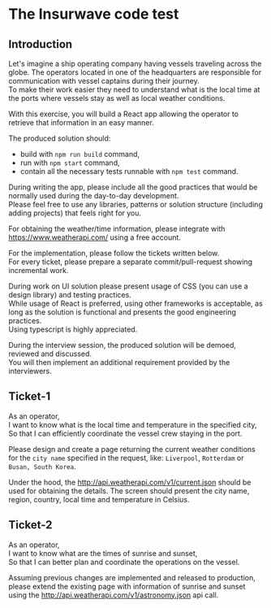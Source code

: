 # The Insurwave code test

## Introduction

Let's imagine a ship operating company having vessels traveling across the globe. The operators located in one of the headquarters are responsible for communication with vessel captains during their journey.  
To make their work easier they need to understand what is the local time at the ports where vessels stay as well as local weather conditions.

With this exercise, you will build a React app allowing the operator to retrieve that information in an easy manner.

The produced solution should:

- build with `npm run build` command,
- run with `npm start` command,
- contain all the necessary tests runnable with `npm test` command.

During writing the app, please include all the good practices that would be normally used during the day-to-day development.  
Please feel free to use any libraries, patterns or solution structure (including adding projects) that feels right for you.  

For obtaining the weather/time information, please integrate with https://www.weatherapi.com/ using a free account.

For the implementation, please follow the tickets written below.  
For every ticket, please prepare a separate commit/pull-request showing incremental work.  

During work on UI solution please present usage of CSS (you can use a design library) and testing practices.  
While usage of React is preferred, using other frameworks is acceptable, as long as the solution is functional and presents the good engineering practices.  
Using typescript is highly appreciated.  

During the interview session, the produced solution will be demoed, reviewed and discussed.  
You will then implement an additional requirement provided by the interviewers.  

## Ticket-1

As an operator,  
I want to know what is the local time and temperature in the specified city,  
So that I can efficiently coordinate the vessel crew staying in the port.

Please design and create a page returning the current weather conditions for the `city name` specified in the request, like: `Liverpool`, `Rotterdam` or `Busan, South Korea`.

Under the hood, the http://api.weatherapi.com/v1/current.json should be used for obtaining the details.
The screen should present the city name, region, country, local time and temperature in Celsius.

## Ticket-2

As an operator,  
I want to know what are the times of sunrise and sunset,  
So that I can better plan and coordinate the operations on the vessel.

Assuming previous changes are implemented and released to production, please extend the existing page with information of sunrise and sunset using the http://api.weatherapi.com/v1/astronomy.json api call.
